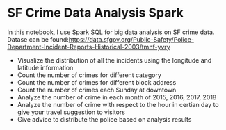 # SF Crime Data Analysis Spark
In this notebook, I use Spark SQL for big data analysis on SF crime data.
Datase can be found:https://data.sfgov.org/Public-Safety/Police-Department-Incident-Reports-Historical-2003/tmnf-yvry

- Visualize the distribution of all the incidents using the longitude and latitude information
- Count the number of crimes for different category
- Count the number of crimes for different block address
- Count the number of crimes each Sunday at downtown
- Analyze the number of crime in each month of 2015, 2016, 2017, 2018
- Analyze the number of crime with respect to the hour in certian day to give your travel suggestion to visitors
- Give advice to distribute the police based on analysis results
